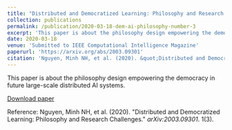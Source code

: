```yaml
---
title: "Distributed and Democratized Learning: Philosophy and Research Challenges"
collection: publications
permalink: /publication/2020-03-18-dem-ai-philosophy-number-3
excerpt: 'This paper is about the philosophy design empowering the democracy in future large-scale distributed AI systems.'
date: 2020-03-18
venue: 'Submitted to IEEE Computational Intelligence Magazine'
paperurl: 'https://arxiv.org/abs/2003.09301'
citation: 'Nguyen, Minh NH, et al. (2020). &quot;Distributed and Democratized Learning: Philosophy and Research Challenges.&quot; <i>arXiv:2003.09301</i>. 1(3).'
---
```

This paper is about the philosophy design empowering the democracy in future large-scale distributed AI systems.

[Download paper](https://arxiv.org/abs/2003.09301)

Reference: Nguyen, Minh NH, et al. (2020). "Distributed and Democratized Learning: Philosophy and Research Challenges." <i>arXiv:2003.09301</i>. 1(3).
